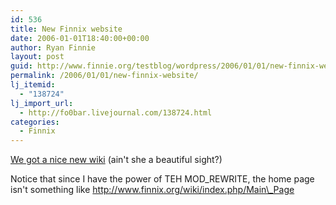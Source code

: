 ```yaml
---
id: 536
title: New Finnix website
date: 2006-01-01T18:40:00+00:00
author: Ryan Finnie
layout: post
guid: http://www.finnie.org/testblog/wordpress/2006/01/01/new-finnix-website/
permalink: /2006/01/01/new-finnix-website/
lj_itemid:
  - "138724"
lj_import_url:
  - http://fo0bar.livejournal.com/138724.html
categories:
  - Finnix
---
```

[We got a nice new wiki](http://www.finnix.org/) (ain't she a beautiful sight?)

Notice that since I have the power of TEH MOD\_REWRITE, the home page isn't something like http://www.finnix.org/wiki/index.php/Main\_Page